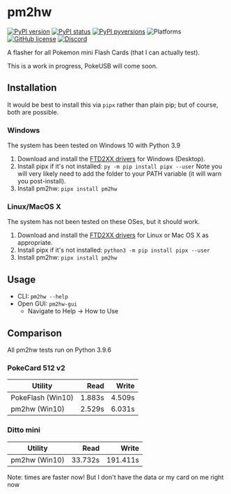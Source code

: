 # pm2hw

[![PyPI version](https://img.shields.io/pypi/v/pm2hw.svg)](https://pypi.python.org/pypi/pm2hw/)
[![PyPI status](https://img.shields.io/pypi/status/pm2hw.svg)](https://pypi.python.org/pypi/pm2hw/)
[![PyPI pyversions](https://img.shields.io/pypi/pyversions/pm2hw.svg)](https://pypi.python.org/pypi/pm2hw/)
![Platforms](https://img.shields.io/badge/platforms-windows%20linux%20macOS-green.svg)
[![GitHub license](https://img.shields.io/github/license/logicplace/pm2hw.svg)](https://github.com/logicplace/pm2hw/blob/master/LICENSE)
[![Discord](https://img.shields.io/discord/549770771963314216.svg?color=7289da&label=Pokemon-mini.net&logo=discord)](https://discord.gg/rAgt26Wknw)

A flasher for all Pokemon mini Flash Cards (that I can actually test).

This is a work in progress, PokeUSB will come soon.

## Installation

It would be best to install this via `pipx` rather than plain pip; but of course, both are possible.

### Windows

The system has been tested on Windows 10 with Python 3.9

1. Download and install the [FTD2XX drivers](https://ftdichip.com/drivers/d2xx-drivers/) for Windows (Desktop).
2. Install pipx if it's not installed: `py -m pip install pipx --user`
   Note you will very likely need to add the folder to your PATH variable (it will warn you post-install).
3. Install pm2hw: `pipx install pm2hw`

### Linux/MacOS X

The system has not been tested on these OSes, but it should work.

1. Download and install the [FTD2XX drivers](https://ftdichip.com/drivers/d2xx-drivers/) for Linux or Mac OS X as appropriate.
2. Install pipx if it's not installed: `python3 -m pip install pipx --user`
3. Install pm2hw: `pipx install pm2hw`

## Usage

* CLI: `pm2hw --help`
* Open GUI: `pm2hw-gui`
  * Navigate to Help -> How to Use

## Comparison

All pm2hw tests run on Python 3.9.6

### PokeCard 512 v2

| Utility           | Read   | Write  |
| ----------------- | ------:| ------:|
| PokeFlash (Win10) | 1.883s | 4.509s |
| pm2hw (Win10)     | 2.529s | 6.031s |

### Ditto mini

| Utility           | Read    | Write    |
| ----------------- | -------:| --------:|
| pm2hw (Win10)     | 33.732s | 191.411s |

Note: times are faster now! But I don't have the data or my card on me right now
